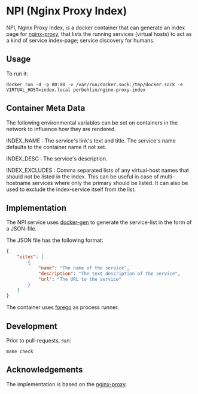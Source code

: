 NPI (Nginx Proxy Index)
=======================

NPI, Nginx Proxy Index, is a docker container that can generate an index page
for [nginx-proxy](https://github.com/nginx-proxy/nginx-proxy), that lists the
running services (virtual hosts) to act as a kind of service index-page;
service discovery for humans.

Usage
-----

To run it:

```console
docker run -d -p 80:80 -v /var/run/docker.sock:/tmp/docker.sock -e VIRTUAL_HOST=index.local perbohlin/nginx-proxy-index
```

Container Meta Data
-------------------

The following environmental variables can be set on containers in the network to
influence how they are rendered.

INDEX_NAME
: The service's link's text and title. The service's name defaults to the container name if not set.

INDEX_DESC
: The service's description.

INDEX_EXCLUDES
: Comma separated lists of any virtual-host names that should not be listed in the index.
  This can be useful in case of multi-hostname services where only the primary should be listed.
  It can also be used to exclude the index-service itself from the list.

Implementation
--------------

The NPI service uses [docker-gen](https://github.com/nginx-proxy/docker-gen) to
generate the service-list in the form of a JSON-file.

The JSON file has the following format:

```json
{
    "sites": [
        {
            "name": "The name of the service",
            "description": "The text description of the service",
            "url": "The URL to the service"
        }
    ]
}
```

The container uses [forego](https://github.com/nginx-proxy/forego/) as process runner.

Development
-----------

Prior to pull-requests, run:

```console
make check
```

Acknowledgements
-----------------

The implementation is based on the [nginx-proxy](https://github.com/nginx-proxy/nginx-proxy).

